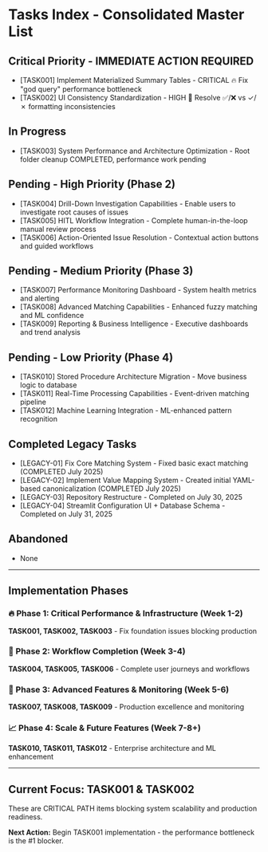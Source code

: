 # Tasks Index - Consolidated Master List

## Critical Priority - IMMEDIATE ACTION REQUIRED
- [TASK001] Implement Materialized Summary Tables - CRITICAL 🔥 Fix "god query" performance bottleneck
- [TASK002] UI Consistency Standardization - HIGH 🎯 Resolve ✅/❌ vs ✓/✗ formatting inconsistencies

## In Progress
- [TASK003] System Performance and Architecture Optimization - Root folder cleanup COMPLETED, performance work pending

## Pending - High Priority (Phase 2)
- [TASK004] Drill-Down Investigation Capabilities - Enable users to investigate root causes of issues
- [TASK005] HITL Workflow Integration - Complete human-in-the-loop manual review process
- [TASK006] Action-Oriented Issue Resolution - Contextual action buttons and guided workflows

## Pending - Medium Priority (Phase 3)  
- [TASK007] Performance Monitoring Dashboard - System health metrics and alerting
- [TASK008] Advanced Matching Capabilities - Enhanced fuzzy matching and ML confidence
- [TASK009] Reporting & Business Intelligence - Executive dashboards and trend analysis

## Pending - Low Priority (Phase 4)
- [TASK010] Stored Procedure Architecture Migration - Move business logic to database
- [TASK011] Real-Time Processing Capabilities - Event-driven matching pipeline
- [TASK012] Machine Learning Integration - ML-enhanced pattern recognition

## Completed Legacy Tasks
- [LEGACY-01] Fix Core Matching System - Fixed basic exact matching (COMPLETED July 2025)
- [LEGACY-02] Implement Value Mapping System - Created initial YAML-based canonicalization (COMPLETED July 2025)
- [LEGACY-03] Repository Restructure - Completed on July 30, 2025
- [LEGACY-04] Streamlit Configuration UI + Database Schema - Completed on July 31, 2025

## Abandoned
- None

---

## Implementation Phases

### 🔥 Phase 1: Critical Performance & Infrastructure (Week 1-2)
**TASK001, TASK002, TASK003** - Fix foundation issues blocking production

### 🎯 Phase 2: Workflow Completion (Week 3-4)  
**TASK004, TASK005, TASK006** - Complete user journeys and workflows

### 🔧 Phase 3: Advanced Features & Monitoring (Week 5-6)
**TASK007, TASK008, TASK009** - Production excellence and monitoring

### 📈 Phase 4: Scale & Future Features (Week 7-8+)
**TASK010, TASK011, TASK012** - Enterprise architecture and ML enhancement

---

## Current Focus: **TASK001 & TASK002**
These are CRITICAL PATH items blocking system scalability and production readiness.

**Next Action:** Begin TASK001 implementation - the performance bottleneck is the #1 blocker.
